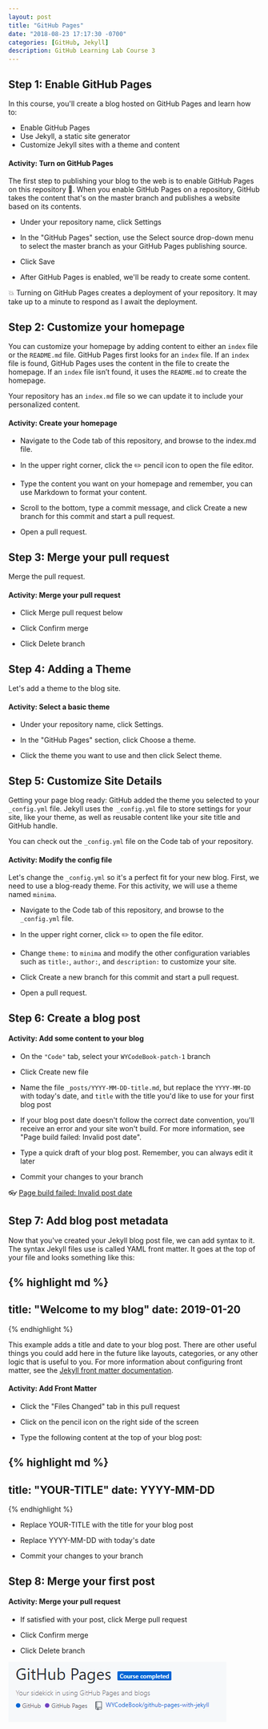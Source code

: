 ```yaml
---
layout: post
title: "GitHub Pages"
date: "2018-08-23 17:17:30 -0700"
categories: [GitHub, Jekyll]
description: GitHub Learning Lab Course 3
---
```


## Step 1: Enable GitHub Pages

In this course, you'll create a blog hosted on GitHub Pages and learn how to:

  - Enable GitHub Pages
  - Use Jekyll, a static site generator
  - Customize Jekyll sites with a theme and content

#### Activity: Turn on GitHub Pages

The first step to publishing your blog to the web is to enable GitHub Pages on this repository 📖. When you enable GitHub Pages on a repository, GitHub takes the content that's on the master branch and publishes a website based on its contents.

  - Under your repository name, click Settings

  - In the "GitHub Pages" section, use the Select source drop-down menu to select the master branch as your GitHub Pages publishing source.

  - Click Save

  - After GitHub Pages is enabled, we'll be ready to create some content.

💥 Turning on GitHub Pages creates a deployment of your repository. It may take up to a minute to respond as I await the deployment.

## Step 2: Customize your homepage

You can customize your homepage by adding content to either an `index` file or the `README.md` file. GitHub Pages first looks for an `index` file. If an `index` file is found, GitHub Pages uses the content in the file to create the homepage. If an `index` file isn’t found, it uses the `README.md` to create the homepage.

Your repository has an `index.md` file so we can update it to include your personalized content.

#### Activity: Create your homepage

  - Navigate to the Code tab of this repository, and browse to the index.md file.

  - In the upper right corner, click the ✏️ pencil icon to open the file editor.

  - Type the content you want on your homepage and remember, you can use Markdown to format your content.

  - Scroll to the bottom, type a commit message, and click Create a new branch for this commit and start a pull request.

  - Open a pull request.

## Step 3: Merge your pull request

Merge the pull request.

#### Activity: Merge your pull request

  - Click Merge pull request below

  - Click Confirm merge

  - Click Delete branch

## Step 4: Adding a Theme

Let's add a theme to the blog site.

#### Activity: Select a basic theme

  - Under your repository name, click Settings.

  - In the "GitHub Pages" section, click Choose a theme.

  - Click the theme you want to use and then click Select theme.

## Step 5: Customize Site Details

Getting your page blog ready: GitHub added the theme you selected to your `_config.yml` file. Jekyll uses the` _config.yml` file to store settings for your site, like your theme, as well as reusable content like your site title and GitHub handle.

You can check out the `_config.yml` file on the Code tab of your repository.

#### Activity: Modify the config file

Let's change the `_config.yml` so it's a perfect fit for your new blog. First, we need to use a blog-ready theme. For this activity, we will use a theme named `minima`.

  - Navigate to the Code tab of this repository, and browse to the `_config.yml` file.

  - In the upper right corner, click ✏️ to open the file editor.

  - Change `theme:` to `minima` and modify the other configuration variables such as `title:`, `author:`, and `description:` to customize your site.

  - Click Create a new branch for this commit and start a pull request.

  - Open a pull request.

## Step 6: Create a blog post

#### Activity: Add some content to your blog

  - On the `"Code"` tab, select your `WYCodeBook-patch-1` branch

  - Click Create new file

  - Name the file `_posts/YYYY-MM-DD-title.md`, but replace the `YYYY-MM-DD` with today's date, and `title` with the title you'd like to use for your first blog post

  - If your blog post date doesn't follow the correct date convention, you'll receive an error and your site won't build. For more information, see "Page build failed: Invalid post date".

  - Type a quick draft of your blog post. Remember, you can always edit it later

  - Commit your changes to your branch

👓 [Page build failed: Invalid post date](https://help.github.com/articles/page-build-failed-invalid-post-date/)

## Step 7: Add blog post metadata

Now that you've created your Jekyll blog post file, we can add syntax to it. The syntax Jekyll files use is called YAML front matter. It goes at the top of your file and looks something like this:

{% highlight md %}
---
title: "Welcome to my blog"
date: 2019-01-20
---
{% endhighlight %}

This example adds a title and date to your blog post. There are other useful things you could add here in the future like layouts, categories, or any other logic that is useful to you. For more information about configuring front matter, see the [Jekyll front matter documentation](https://jekyllrb.com/docs/frontmatter/).

#### Activity: Add Front Matter

  - Click the "Files Changed" tab in this pull request

  - Click on the pencil icon on the right side of the screen

  - Type the following content at the top of your blog post:

  {% highlight md %}
  ---
  title: "YOUR-TITLE"
  date: YYYY-MM-DD
  ---
  {% endhighlight %}

  - Replace YOUR-TITLE with the title for your blog post

  - Replace YYYY-MM-DD with today's date

  - Commit your changes to your branch

## Step 8: Merge your first post

#### Activity: Merge your pull request

  - If satisfied with your post, click Merge pull request

  - Click Confirm merge

  - Click Delete branch

![GitHub Course 3 Completed](/pic/GHcourse3.PNG)
